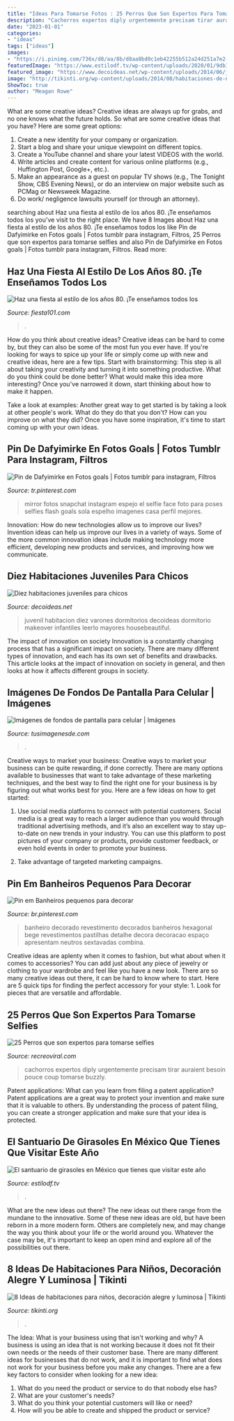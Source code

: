 ```yaml
---
title: "Ideas Para Tomarse Fotos : 25 Perros Que Son Expertos Para Tomarse Selfies"
description: "Cachorros expertos diply urgentemente precisam tirar auraient besoin pouce coup tomarse buzzly"
date: "2023-01-01"
categories:
- "ideas"
tags: ["ideas"]
images:
- "https://i.pinimg.com/736x/d8/aa/8b/d8aa8bd0c1eb42255b512a24d251a7e2--festivals.jpg"
featuredImage: "https://www.estilodf.tv/wp-content/uploads/2020/01/9db19a3df02337ef317a05e9e085ed82-420x591.jpg"
featured_image: "https://www.decoideas.net/wp-content/uploads/2014/06/juvenil-4.jpg"
image: "http://tikinti.org/wp-content/uploads/2014/08/habitaciones-de-niños-tikinti-1-684x1024.jpg"
ShowToc: true
author: "Meagan Rowe"
---
```



What are some creative ideas?
Creative ideas are always up for grabs, and no one knows what the future holds. So what are some creative ideas that you have? Here are some great options: 
1. Create a new identity for your company or organization.
2. Start a blog and share your unique viewpoint on different topics.
3. Create a YouTube channel and share your latest VIDEOS with the world. 
4. Write articles and create content for various online platforms (e.g., Huffington Post, Google+, etc.). 
5. Make an appearance as a guest on popular TV shows (e.g., The Tonight Show, CBS Evening News), or do an interview on major website such as PCMag or Newsweek Magazine. 
6. Do work/ negligence lawsuits yourself (or through an attorney).

	

		
searching about Haz una fiesta al estilo de los años 80. ¡Te enseñamos todos los you've visit to the right place. We have 8 Images about Haz una fiesta al estilo de los años 80. ¡Te enseñamos todos los like Pin de Dafyimirke en Fotos goals | Fotos tumblr para instagram, Filtros, 25 Perros que son expertos para tomarse selfies and also Pin de Dafyimirke en Fotos goals | Fotos tumblr para instagram, Filtros. Read more:
		
    
## Haz Una Fiesta Al Estilo De Los Años 80. ¡Te Enseñamos Todos Los

<img loading=lazy src="http://img.fiesta101.com.s3.amazonaws.com/wp-content/uploads/2015/03/80s-vynils1.jpg" onerror="this.onerror=null;this.src='https://tse1.mm.bing.net/th?id=OIP.zuLl1J-iog7-UgKqvfpnSgAAAA&amp;pid=15.1';" alt="Haz una fiesta al estilo de los años 80. ¡Te enseñamos todos los">

_Source: fiesta101.com_

>. 

	

How do you think about creative ideas?
Creative ideas can be hard to come by, but they can also be some of the most fun you ever have. If you're looking for ways to spice up your life or simply come up with new and creative ideas, here are a few tips. 
Start with brainstorming: This step is all about taking your creativity and turning it into something productive. What do you think could be done better? What would make this idea more interesting? Once you've narrowed it down, start thinking about how to make it happen. 

Take a look at examples: Another great way to get started is by taking a look at other people's work. What do they do that you don't? How can you improve on what they did? Once you have some inspiration, it's time to start coming up with your own ideas.

    
## Pin De Dafyimirke En Fotos Goals | Fotos Tumblr Para Instagram, Filtros

<img loading=lazy src="https://i.pinimg.com/736x/d8/aa/8b/d8aa8bd0c1eb42255b512a24d251a7e2--festivals.jpg" onerror="this.onerror=null;this.src='https://tse3.mm.bing.net/th?id=OIP.QidUDK4MELAx5Vpj85SsXgHaJ3&amp;pid=15.1';" alt="Pin de Dafyimirke en Fotos goals | Fotos tumblr para instagram, Filtros">

_Source: tr.pinterest.com_

>mirror fotos snapchat instagram espejo el selfie face foto para poses selfies flash goals sola espelho imagenes casa perfil mejores. 

	

Innovation: How do new technologies allow us to improve our lives?
Invention ideas can help us improve our lives in a variety of ways. Some of the more common innovation ideas include making technology more efficient, developing new products and services, and improving how we communicate.

    
## Diez Habitaciones Juveniles Para Chicos

<img loading=lazy src="https://www.decoideas.net/wp-content/uploads/2014/06/juvenil-4.jpg" onerror="this.onerror=null;this.src='https://tse3.mm.bing.net/th?id=OIP.fIyscW694r3Su3CieUg-qwHaJ4&amp;pid=15.1';" alt="Diez habitaciones juveniles para chicos">

_Source: decoideas.net_

>juvenil habitacion diez varones dormitorios decoideas dormitorio makeover infantiles leerlo mayores housebeautiful. 

	

The impact of innovation on society
Innovation is a constantly changing process that has a significant impact on society. There are many different types of innovation, and each has its own set of benefits and drawbacks. This article looks at the impact of innovation on society in general, and then looks at how it affects different groups in society.

    
## Imágenes De Fondos De Pantalla Para Celular | Imágenes

<img loading=lazy src="http://tusimagenesde.com/wp-content/uploads/2016/03/fondos-de-pantalla-para-celular-55.jpg" onerror="this.onerror=null;this.src='https://tse1.mm.bing.net/th?id=OIP.ohFeCL0sY390fvKI_OMWIQHaNI&amp;pid=15.1';" alt="Imágenes de fondos de pantalla para celular | Imágenes">

_Source: tusimagenesde.com_

>. 

	

Creative ways to market your business:
Creative ways to market your business can be quite rewarding, if done correctly. There are many options available to businesses that want to take advantage of these marketing techniques, and the best way to find the right one for your business is by figuring out what works best for you. Here are a few ideas on how to get started: 
1. Use social media platforms to connect with potential customers. Social media is a great way to reach a larger audience than you would through traditional advertising methods, and it’s also an excellent way to stay up-to-date on new trends in your industry. You can use this platform to post pictures of your company or products, provide customer feedback, or even hold events in order to promote your business. 

2. Take advantage of targeted marketing campaigns.

    
## Pin Em Banheiros Pequenos Para Decorar

<img loading=lazy src="https://i.pinimg.com/736x/1d/aa/ae/1daaae3d932f3fcae022b9f6a37d44a7.jpg" onerror="this.onerror=null;this.src='https://tse3.mm.bing.net/th?id=OIP.RhQglU9LAUZsOkjnQte44QHaKr&amp;pid=15.1';" alt="Pin em Banheiros pequenos para decorar">

_Source: br.pinterest.com_

>banheiro decorado revestimento decorados banheiros hexagonal bege revestimentos pastilhas detalhe decora decoracao espaço apresentam neutros sextavadas combina. 

	

Creative ideas are aplenty when it comes to fashion, but what about when it comes to accessories? You can add just about any piece of jewelry or clothing to your wardrobe and feel like you have a new look. There are so many creative ideas out there, it can be hard to know where to start. Here are 5 quick tips for finding the perfect accessory for your style: 1. Look for pieces that are versatile and affordable.

    
## 25 Perros Que Son Expertos Para Tomarse Selfies

<img loading=lazy src="http://www.recreoviral.com/wp-content/uploads/2015/05/selfies-de-perros-19.jpg" onerror="this.onerror=null;this.src='https://tse1.mm.bing.net/th?id=OIP.ZNMxqjP-3KiWVLXLTHCa5QHaJn&amp;pid=15.1';" alt="25 Perros que son expertos para tomarse selfies">

_Source: recreoviral.com_

>cachorros expertos diply urgentemente precisam tirar auraient besoin pouce coup tomarse buzzly. 

	

Patent applications: What can you learn from filing a patent application?
Patent applications are a great way to protect your invention and make sure that it is valuable to others. By understanding the process of patent filing, you can create a stronger application and make sure that your idea is protected.

    
## El Santuario De Girasoles En México Que Tienes Que Visitar Este Año

<img loading=lazy src="https://www.estilodf.tv/wp-content/uploads/2020/01/9db19a3df02337ef317a05e9e085ed82-420x591.jpg" onerror="this.onerror=null;this.src='https://tse4.mm.bing.net/th?id=OIP.gevM0beH0dlB28y_azFDaQAAAA&amp;pid=15.1';" alt="El santuario de girasoles en México que tienes que visitar este año">

_Source: estilodf.tv_

>. 

	

What are the new ideas out there?
The new ideas out there range from the mundane to the innovative. Some of these new ideas are old, but have been reborn in a more modern form. Others are completely new, and may change the way you think about your life or the world around you. Whatever the case may be, it's important to keep an open mind and explore all of the possibilities out there.

    
## 8 Ideas De Habitaciones Para Niños, Decoración Alegre Y Luminosa | Tikinti

<img loading=lazy src="http://tikinti.org/wp-content/uploads/2014/08/habitaciones-de-niños-tikinti-1-684x1024.jpg" onerror="this.onerror=null;this.src='https://tse2.mm.bing.net/th?id=OIP.w75_kvrwJxNDEcxQIXYe_wHaLF&amp;pid=15.1';" alt="8 Ideas de habitaciones para niños, decoración alegre y luminosa | Tikinti">

_Source: tikinti.org_

>. 

	

The Idea: What is your business using that isn't working and why?
A business is using an idea that is not working because it does not fit their own needs or the needs of their customer base. There are many different ideas for businesses that do not work, and it is important to find what does not work for your business before you make any changes. There are a few key factors to consider when looking for a new idea:
1) What do you need the product or service to do that nobody else has?
2) What are your customer's needs?
3) What do you think your potential customers will like or need?
4) How will you be able to create and shipped the product or service?

